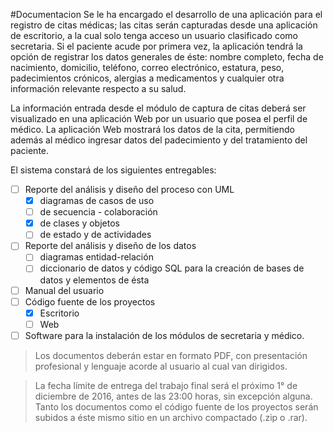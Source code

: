 #Documentacion
Se le ha encargado el desarrollo de una aplicación para el registro de citas médicas; las citas serán capturadas desde una aplicación de escritorio, a la cual solo tenga acceso un usuario clasificado como secretaria. Si el paciente acude por primera vez, la aplicación tendrá la opción de registrar los datos generales de éste: nombre completo, fecha de nacimiento, domicilio, teléfono, correo electrónico, estatura, peso, padecimientos crónicos, alergias a medicamentos y cualquier otra información relevante respecto a su salud.

La información entrada desde el módulo de captura de citas deberá ser visualizado en una aplicación Web por un usuario que posea el perfil de médico. La aplicación Web mostrará los datos de la cita, permitiendo además al médico ingresar datos del padecimiento y del tratamiento del paciente.

El sistema constará de los siguientes entregables:
  - [ ] Reporte del análisis y diseño del proceso con UML 
    - [X] diagramas de casos de uso
    - [ ] de secuencia - colaboración
    - [X] de clases y objetos
    - [ ] de estado y de actividades
  - [ ] Reporte del análisis y diseño de los datos 
    - [ ] diagramas entidad-relación
    - [ ] diccionario de datos y código SQL para la creación de bases de datos y elementos de ésta
  - [ ] Manual del usuario
  - [ ] Código fuente de los proyectos
    -[X] Escritorio
    -[ ] Web
  - [ ] Software para la instalación de los módulos de secretaria y médico.

> Los documentos deberán estar en formato PDF, con presentación profesional y lenguaje acorde al usuario al cual van dirigidos.

> La fecha límite de entrega del trabajo final será el próximo 1° de diciembre de 2016, antes de las 23:00 horas, sin excepción alguna. Tanto los documentos como el código fuente de los proyectos serán subidos a éste mismo sitio en un archivo compactado (.zip o .rar).
